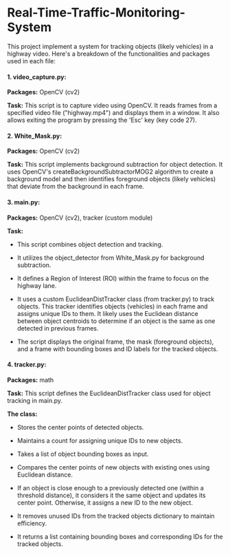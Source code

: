 # Real-Time-Traffic-Monitoring-System

This project implement a system for tracking objects (likely vehicles) in a highway video. Here's a breakdown of the functionalities and packages used in each file:

#### 1. video_capture.py:

**Packages:** OpenCV (cv2)

**Task:** This script is to capture video using OpenCV. It reads frames from a specified video file ("highway.mp4") and displays them in a window. It also allows exiting the program by pressing the 'Esc' key (key code 27).


#### 2. White_Mask.py:

**Packages:** OpenCV (cv2)

**Task:** This script implements background subtraction for object detection. It uses OpenCV's createBackgroundSubtractorMOG2 algorithm to create a background model and then identifies foreground objects (likely vehicles) that deviate from the background in each frame.


#### 3. main.py:

**Packages:** OpenCV (cv2), tracker (custom module)

**Task:**
- This script combines object detection and tracking.

- It utilizes the object_detector from White_Mask.py for background subtraction.

- It defines a Region of Interest (ROI) within the frame to focus on the highway lane.
  
- It uses a custom EuclideanDistTracker class (from tracker.py) to track objects. This tracker identifies objects (vehicles) in each frame and assigns unique IDs to them. It likely uses the Euclidean distance between object centroids to determine if an object is the same as one detected in previous frames.

- The script displays the original frame, the mask (foreground objects), and a frame with bounding boxes and ID labels for the tracked objects.


#### 4. tracker.py:

**Packages:** math

**Task:** This script defines the EuclideanDistTracker class used for object tracking in main.py.

**The class:**
- Stores the center points of detected objects.
  
- Maintains a count for assigning unique IDs to new objects.

- Takes a list of object bounding boxes as input.

- Compares the center points of new objects with existing ones using Euclidean distance.

- If an object is close enough to a previously detected one (within a threshold distance), it considers it the same object and updates its center point. Otherwise, it assigns a new ID to the new object.

- It removes unused IDs from the tracked objects dictionary to maintain efficiency.

- It returns a list containing bounding boxes and corresponding IDs for the tracked objects.
